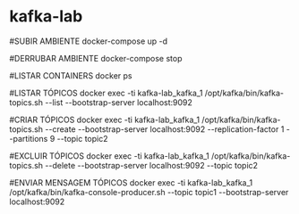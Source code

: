 # kafka-lab

#SUBIR AMBIENTE
docker-compose up -d

#DERRUBAR AMBIENTE
docker-compose stop

#LISTAR CONTAINERS
docker ps

#LISTAR TÓPICOS 
docker exec -ti kafka-lab_kafka_1 /opt/kafka/bin/kafka-topics.sh --list --bootstrap-server localhost:9092

#CRIAR TÓPICOS 
docker exec -ti kafka-lab_kafka_1 /opt/kafka/bin/kafka-topics.sh --create --bootstrap-server localhost:9092 --replication-factor 1 --partitions 9 --topic topic2

#EXCLUIR TÓPICOS 
docker exec -ti kafka-lab_kafka_1 /opt/kafka/bin/kafka-topics.sh --delete --bootstrap-server localhost:9092 --topic topic2

#ENVIAR MENSAGEM TÓPICOS 
docker exec -ti kafka-lab_kafka_1 /opt/kafka/bin/kafka-console-producer.sh --topic topic1 --bootstrap-server localhost:9092